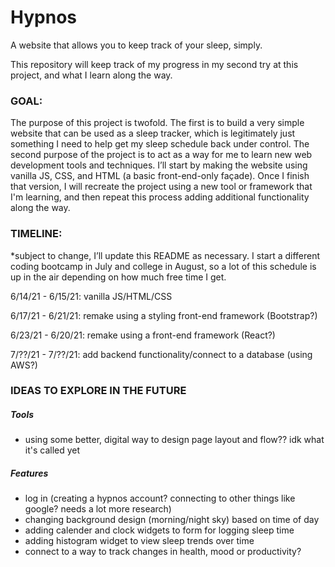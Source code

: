 # Hypnos 

A website that allows you to keep track of your sleep, simply. 

  

This repository will keep track of my progress in my second try at this project, and what I learn along the way. 

  

### **GOAL:**  

The purpose of this project is twofold. The first is to build a very simple website that can be used as a sleep tracker, which is legitimately just something I need to help get my sleep schedule back under control. The second purpose of the project is to act as a way for me to learn new web development tools and techniques. I’ll start by making the website using vanilla JS, CSS, and HTML (a basic front-end-only façade). Once I finish that version, I will recreate the project using a new tool or framework that I'm learning, and then repeat this process adding additional functionality along the way. 

### **TIMELINE:** 

*subject to change, I’ll update this README as necessary. I start a different coding bootcamp in July and college in August, so a lot of this schedule is up in the air depending on how much free time I get. 

 

6/14/21 - 6/15/21: vanilla JS/HTML/CSS 

6/17/21 - 6/21/21: remake using a styling front-end framework (Bootstrap?) 

6/23/21 - 6/20/21: remake using a front-end framework (React?) 

7/??/21 - 7/??/21: add backend functionality/connect to a database (using AWS?) 

### **IDEAS TO EXPLORE IN THE FUTURE**
##### Tools
- using some better, digital way to design page layout and flow?? idk what it's called yet

##### Features
- log in (creating a hypnos account? connecting to other things like google? needs a lot more research)
- changing background design (morning/night sky) based on time of day
- adding calender and clock widgets to form for logging sleep time
- adding histogram widget to view sleep trends over time
- connect to a way to track changes in health, mood or productivity?

 
